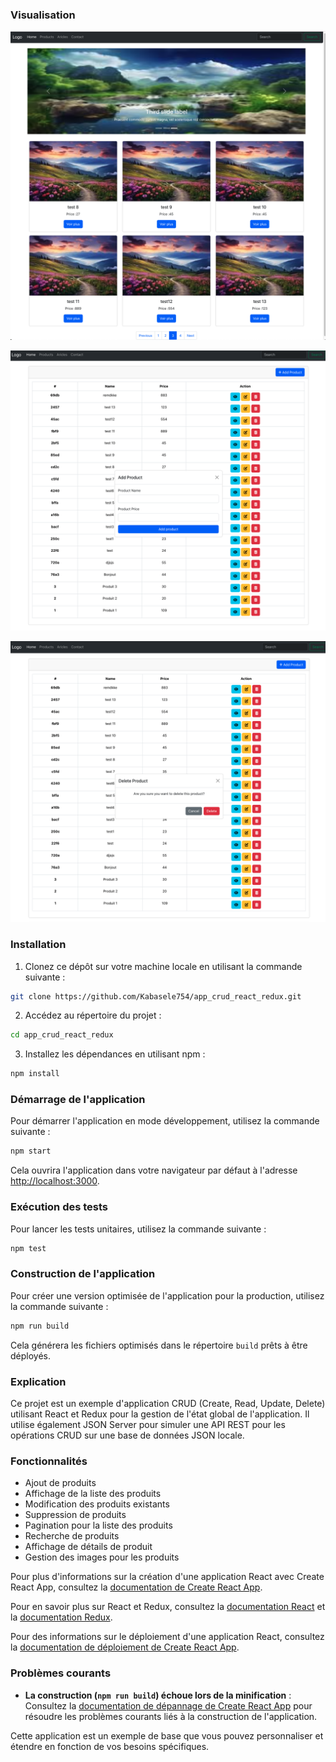 ### Visualisation 

![Screenshot 2024-04-17 at 8.05.25 in the evening.png](public%2Fassets%2FScreenshot%202024-04-17%20at%208.05.25%20in%20the%20evening.png)

![Screenshot 2024-04-17 at 8.05.54 in the evening.png](public%2Fassets%2FScreenshot%202024-04-17%20at%208.05.54%20in%20the%20evening.png)

![Screenshot 2024-04-17 at 8.06.12 in the evening.png](public%2Fassets%2FScreenshot%202024-04-17%20at%208.06.12%20in%20the%20evening.png)

### Installation

1. Clonez ce dépôt sur votre machine locale en utilisant la commande suivante :

```bash
git clone https://github.com/Kabasele754/app_crud_react_redux.git
```

2. Accédez au répertoire du projet :

```bash
cd app_crud_react_redux
```

3. Installez les dépendances en utilisant npm :

```bash
npm install
```

### Démarrage de l'application

Pour démarrer l'application en mode développement, utilisez la commande suivante :

```bash
npm start
```

Cela ouvrira l'application dans votre navigateur par défaut à l'adresse [http://localhost:3000](http://localhost:3000).

### Exécution des tests

Pour lancer les tests unitaires, utilisez la commande suivante :

```bash
npm test
```

### Construction de l'application

Pour créer une version optimisée de l'application pour la production, utilisez la commande suivante :

```bash
npm run build
```

Cela générera les fichiers optimisés dans le répertoire `build` prêts à être déployés.

### Explication

Ce projet est un exemple d'application CRUD (Create, Read, Update, Delete) utilisant React et Redux pour la gestion de l'état global de l'application. Il utilise également JSON Server pour simuler une API REST pour les opérations CRUD sur une base de données JSON locale.

### Fonctionnalités

- Ajout de produits
- Affichage de la liste des produits
- Modification des produits existants
- Suppression de produits
- Pagination pour la liste des produits
- Recherche de produits
- Affichage de détails de produit
- Gestion des images pour les produits

Pour plus d'informations sur la création d'une application React avec Create React App, consultez la [documentation de Create React App](https://create-react-app.dev/docs/getting-started/).

Pour en savoir plus sur React et Redux, consultez la [documentation React](https://reactjs.org/docs/getting-started.html) et la [documentation Redux](https://redux.js.org/introduction/getting-started).

Pour des informations sur le déploiement d'une application React, consultez la [documentation de déploiement de Create React App](https://create-react-app.dev/docs/deployment).

### Problèmes courants

- **La construction (`npm run build`) échoue lors de la minification** : Consultez la [documentation de dépannage de Create React App](https://create-react-app.dev/docs/troubleshooting#npm-run-build-fails-to-minify) pour résoudre les problèmes courants liés à la construction de l'application.

Cette application est un exemple de base que vous pouvez personnaliser et étendre en fonction de vos besoins spécifiques.